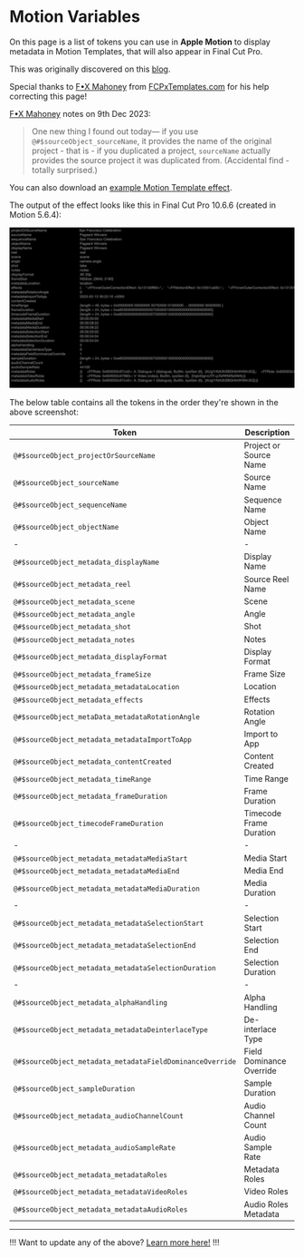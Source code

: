 # Motion Variables

On this page is a list of tokens you can use in **Apple Motion** to display metadata in Motion Templates, that will also appear in Final Cut Pro.

This was originally discovered on this [blog](https://web.archive.org/web/20180325233958/yuri.kiev.ua/2017/02/fcpx_autotitles/).

Special thanks to [F•X Mahoney](https://twitter.com/sightcreations) from [FCPxTemplates.com](https://fcpxtemplates.com) for his help correcting this page!

[F•X Mahoney](https://twitter.com/sightcreations) notes on 9th Dec 2023:

> One new thing I found out today— if you use `@#$sourceObject_sourceName`, it provides the name of the original project - that is - if you duplicated a project, `sourceName` actually provides the source project it was duplicated from. (Accidental find - totally surprised.)

You can also download an [example Motion Template effect](https://github.com/CommandPost/FCPCafe/raw/main/downloads/clip-info.zip).

The output of the effect looks like this in Final Cut Pro 10.6.6 (created in Motion 5.6.4):

![Motion Variables](/static/motion-example.jpg)

The below table contains all the tokens in the order they're shown in the above screenshot:

Token                                                       | Description
---                                                         | ---
`@#$sourceObject_projectOrSourceName`                       | Project or Source Name
`@#$sourceObject_sourceName`                                | Source Name
`@#$sourceObject_sequenceName`                              | Sequence Name
`@#$sourceObject_objectName`                                | Object Name
-                                                           | -
`@#$sourceObject_metadata_displayName`                      | Display Name
`@#$sourceObject_metadata_reel`                             | Source Reel Name
`@#$sourceObject_metadata_scene`                            | Scene
`@#$sourceObject_metadata_angle`                            | Angle
`@#$sourceObject_metadata_shot`                             | Shot
`@#$sourceObject_metadata_notes`                            | Notes
`@#$sourceObject_metadata_displayFormat`                    | Display Format
`@#$sourceObject_metadata_frameSize`                        | Frame Size
`@#$sourceObject_metadata_metadataLocation`                 | Location
`@#$sourceObject_metadata_effects`                          | Effects
`@#$sourceObject_metaData_metadataRotationAngle`            | Rotation Angle
`@#$sourceObject_metadata_metadataImportToApp`              | Import to App
`@#$sourceObject_metadata_contentCreated`                   | Content Created
`@#$sourceObject_metadata_timeRange`                        | Time Range
`@#$sourceObject_metadata_frameDuration`                    | Frame Duration
`@#$sourceObject_timecodeFrameDuration`                     | Timecode Frame Duration
-                                                           | -
`@#$sourceObject_metadata_metadataMediaStart`               | Media Start
`@#$sourceObject_metadata_metadataMediaEnd`                 | Media End
`@#$sourceObject_metadata_metadataMediaDuration`            | Media Duration
-                                                           | -
`@#$sourceObject_metadata_metadataSelectionStart`           | Selection Start
`@#$sourceObject_metadata_metadataSelectionEnd`             | Selection End
`@#$sourceObject_metadata_metadataSelectionDuration`        | Selection Duration
-                                                           | -
`@#$sourceObject_metadata_alphaHandling`                    | Alpha Handling
`@#$sourceObject_metadata_metadataDeinterlaceType`          | De-interlace Type
`@#$sourceObject_metadata_metadataFieldDominanceOverride`   | Field Dominance Override
`@#$sourceObject_sampleDuration`                            | Sample Duration
`@#$sourceObject_metadata_audioChannelCount`                | Audio Channel Count
`@#$sourceObject_metadata_audioSampleRate`                  | Audio Sample Rate
`@#$sourceObject_metadata_metadataRoles`                    | Metadata Roles
`@#$sourceObject_metadata_metadataVideoRoles`               | Video Roles
`@#$sourceObject_metadata_metadataAudioRoles`               | Audio Roles Metadata

---

!!!
Want to update any of the above? [Learn more here!](/contribute/)
!!!
